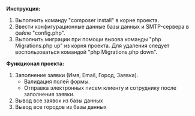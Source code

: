 **Инструкция:**

1. Выполнить команду "composer install" в корне проекта.
2. Ввести конфигурационные данные базы данных и SMTP-сервера в файле "config.php".
3. Выполнить миграции при помощи вызова команды "php Migrations.php up" из корня проекта.
Для удаления следует воспользоваться командой "php Migrations.php down".

**Функционал проекта:**

1. Заполнение заявки (Имя, Email, Город, Заявка).
    - Валидация полей формы.
    - Отправка электронных писем клиенту и сотруднику после заполнения заявки.
2. Вывод все заявок из базы данных
3. Вывод все городов из базы данных
